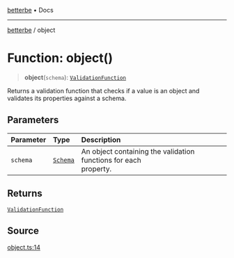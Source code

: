 [betterbe](../README.md) • Docs

---

[betterbe](../README.md) / object

# Function: object()

> **object**(`schema`): [`ValidationFunction`](../type-aliases/ValidationFunction.md)

Returns a validation function that checks if a value is an object and
validates its properties against a schema.

## Parameters

| Parameter | Type                                  | Description                                                           |
| :-------- | :------------------------------------ | :-------------------------------------------------------------------- |
| `schema`  | [`Schema`](../type-aliases/Schema.md) | An object containing the validation functions for each<br />property. |

## Returns

[`ValidationFunction`](../type-aliases/ValidationFunction.md)

## Source

[object.ts:14](https://github.com/ericvera/betterbe/blob/main/src/object.ts#L14)

